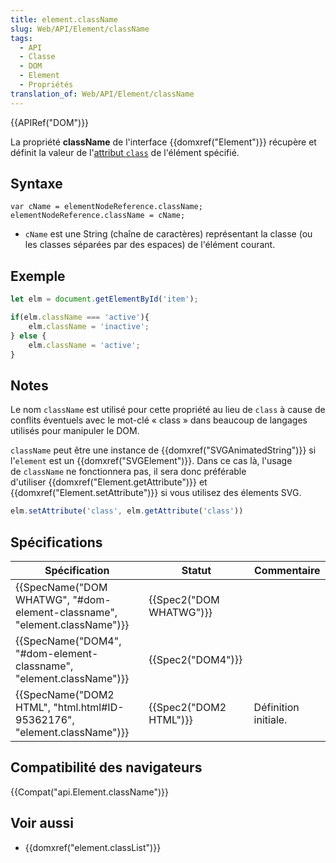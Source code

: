 ```yaml
---
title: element.className
slug: Web/API/Element/className
tags:
  - API
  - Classe
  - DOM
  - Element
  - Propriétés
translation_of: Web/API/Element/className
---
```

{{APIRef("DOM")}}

La propriété **className** de l'interface {{domxref("Element")}} récupère et définit la valeur de l'[attribut `class`](/fr/docs/Web/HTML/Attributs_universels/class) de l'élément spécifié.

## Syntaxe

    var cName = elementNodeReference.className;
    elementNodeReference.className = cName;

- `cName` est une String (chaîne de caractères) représentant la classe (ou les classes séparées par des espaces) de l'élément courant.

## Exemple

```js
let elm = document.getElementById('item');

if(elm.className === 'active'){
    elm.className = 'inactive';
} else {
    elm.className = 'active';
}
```

## Notes

Le nom `className` est utilisé pour cette propriété au lieu de `class` à cause de conflits éventuels avec le mot-clé « class » dans beaucoup de langages utilisés pour manipuler le DOM.

`className` peut être une instance de {{domxref("SVGAnimatedString")}} si l'`element` est un {{domxref("SVGElement")}}. Dans ce cas là, l'usage de `className` ne fonctionnera pas, il sera donc préférable d'utiliser {{domxref("Element.getAttribute")}} et {{domxref("Element.setAttribute")}} si vous utilisez des élements SVG.

```js
elm.setAttribute('class', elm.getAttribute('class'))
```

## Spécifications

| Spécification                                                                                    | Statut                           | Commentaire          |
| ------------------------------------------------------------------------------------------------ | -------------------------------- | -------------------- |
| {{SpecName("DOM WHATWG", "#dom-element-classname", "element.className")}} | {{Spec2("DOM WHATWG")}} |                      |
| {{SpecName("DOM4", "#dom-element-classname", "element.className")}}         | {{Spec2("DOM4")}}         |                      |
| {{SpecName("DOM2 HTML", "html.html#ID-95362176", "element.className")}} | {{Spec2("DOM2 HTML")}}     | Définition initiale. |

## Compatibilité des navigateurs

{{Compat("api.Element.className")}}

## Voir aussi

- {{domxref("element.classList")}}

